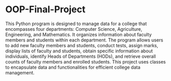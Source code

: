 # OOP-Final-Project

This Python program is designed to manage data for a college that encompasses four departments: Computer Science, Agriculture, Engineering, and Mathematics. It organizes information about faculty members and students within each department. The program allows users to add new faculty members and students, conduct tests, assign marks, display lists of faculty and students, obtain specific information about individuals, identify Heads of Departments (HODs), and retrieve overall counts of faculty members and enrolled students. This project uses classes to encapsulate data and functionalities for efficient college data management.
